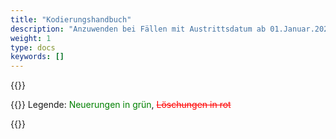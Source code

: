 ```yaml
---
title: "Kodierungshandbuch"
description: "Anzuwenden bei Fällen mit Austrittsdatum ab 01.Januar.2026"
weight: 1
type: docs
keywords: []
---
```

{{<printButton>}}
  
{{<markdown>}}
  Legende: <font color="green">Neuerungen in grün</font>, <font color="red">~~Löschungen in rot~~</font>
  
{{</markdown>}}

